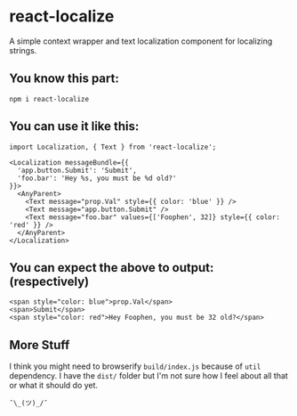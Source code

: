 # react-localize
A simple context wrapper and text localization component for localizing strings.

## You know this part:
`npm i react-localize`


## You can use it like this:
```
import Localization, { Text } from 'react-localize';

<Localization messageBundle={{
  'app.button.Submit': 'Submit',
  'foo.bar': 'Hey %s, you must be %d old?'
}}>
  <AnyParent>
    <Text message="prop.Val" style={{ color: 'blue' }} />
    <Text message="app.button.Submit" />
    <Text message="foo.bar" values={['Foophen', 32]} style={{ color: 'red' }} />
  </AnyParent>
</Localization>
```

## You can expect the above to output: (respectively)
```
<span style="color: blue">prop.Val</span>
<span>Submit</span>
<span style="color: red">Hey Foophen, you must be 32 old?</span>
```

## More Stuff
I think you might need to browserify `build/index.js` because of `util` dependency. I have the `dist/` folder but I'm not sure how I feel about all that or what it should do yet.

`¯\_(ツ)_/¯`
